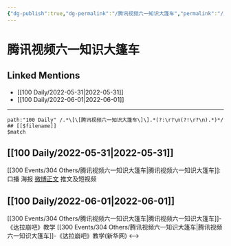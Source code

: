 ```yaml
---
{"dg-publish":true,"dg-permalink":"/腾讯视频六一知识大篷车","permalink":"/腾讯视频六一知识大篷车/","created":"2022-12-04T21:48:07.000+08:00","updated":"2023-01-04T14:06:52.006+08:00"}
---
```


# 腾讯视频六一知识大篷车

## Linked Mentions
- [[100 Daily/2022-05-31\|2022-05-31]]
- [[100 Daily/2022-06-01\|2022-06-01]]


---

```expander
path:"100 Daily" /.*\[\[腾讯视频六一知识大篷车\]\].*(?:\r?\n(?!\r?\n).*)*/
## [[$filename]]
$match
```
## [[100 Daily/2022-05-31\|2022-05-31]]
[[300 Events/304 Others/腾讯视频六一知识大篷车\|腾讯视频六一知识大篷车]]:
[](https://m.weibo.cn/2591595652/4775162912440973) 口播
[](https://m.weibo.cn/2591595652/4775204553231830) 海报
[微博正文](https://m.weibo.cn/6466290670/4775180956338585) 推文及短视频
## [[100 Daily/2022-06-01\|2022-06-01]]
[](https://m.weibo.cn/2591595652/4775526911181750) [[300 Events/304 Others/腾讯视频六一知识大篷车\|腾讯视频六一知识大篷车]]-《达拉崩吧》教学
[](https://m.weibo.cn/2810373291/4775540316438714) [[300 Events/304 Others/腾讯视频六一知识大篷车\|腾讯视频六一知识大篷车]]-《达拉崩吧》教学(新华网)
<-->